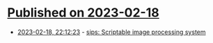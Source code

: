 # [Published on 2023-02-18](index.md)

* [2023-02-18, 22:12:23](https://lobste.rs/s/ycvktu/sips_scriptable_image_processing_system) - [sips: Scriptable image processing system](https://til.simonwillison.net/macos/sips)
